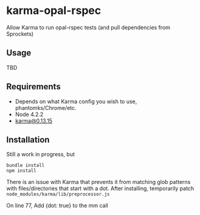 # karma-opal-rspec

Allow Karma to run opal-rspec tests (and pull dependencies from Sprockets)

## Usage

TBD

## Requirements

* Depends on what Karma config you wish to use, phantomks/Chrome/etc.
* Node 4.2.2
* karma@0.13.15

## Installation

Still a work in progress, but

```
bundle install
npm install
```

There is an issue with Karma that prevents it from matching glob patterns with files/directories that start with a dot. After installing, temporarily patch `node_modules/karma/lib/preprocessor.js`

On line 77, Add {dot: true} to the mm call
